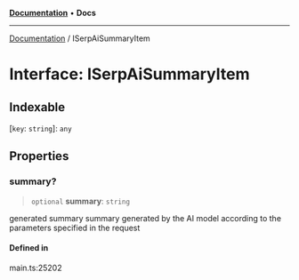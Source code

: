 [**Documentation**](../README.md) • **Docs**

***

[Documentation](../README.md) / ISerpAiSummaryItem

# Interface: ISerpAiSummaryItem

## Indexable

 \[`key`: `string`\]: `any`

## Properties

### summary?

> `optional` **summary**: `string`

generated summary
summary generated by the AI model according to the parameters specified in the request

#### Defined in

main.ts:25202
